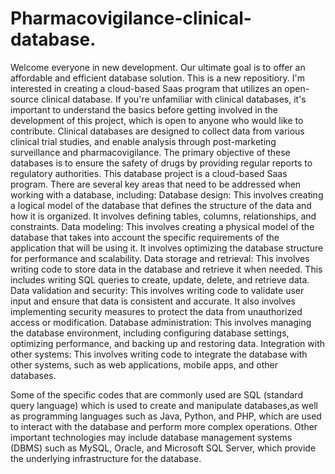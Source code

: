 # Pharmacovigilance-clinical-database.
Welcome everyone in new development.
Our ultimate goal is to offer an affordable and efficient database solution.
This is a new repositiory. I'm interested in creating a cloud-based Saas program that utilizes an open-source clinical database.
If you're unfamiliar with clinical databases, it's important to understand the basics before getting involved in the development of this project, which is open to anyone who would like to contribute.
Clinical databases are designed to collect data from various clinical trial studies, and enable analysis through post-marketing surveillance and pharmacovigilance. The primary objective of these databases is to ensure the safety of drugs by providing regular reports to regulatory authorities.
This database project is a cloud-based Saas program.
There are several key areas that need to be addressed when working with a database, including:
Database design: This involves creating a logical model of the database that defines the structure of the data and how it is organized. It involves defining tables, columns, relationships, and constraints.
Data modeling: This involves creating a physical model of the database that takes into account the specific requirements of the application that will be using it. It involves optimizing the database structure for performance and scalability.
Data storage and retrieval: This involves writing code to store data in the database and retrieve it when needed. This includes writing SQL queries to create, update, delete, and retrieve data.
Data validation and security: This involves writing code to validate user input and ensure that data is consistent and accurate. It also involves implementing security measures to protect the data from unauthorized access or modification.
Database administration: This involves managing the database environment, including configuring database settings, optimizing performance, and backing up and restoring data.
Integration with other systems: This involves writing code to integrate the database with other systems, such as web applications, mobile apps, and other databases.

Some of the specific codes that are commonly used are SQL (standard query language) which is used to create and manipulate databases,as well as programming languages such as Java, Python, and PHP, which are used to interact with the database and perform more complex operations.
Other important technologies may include database management systems (DBMS) such as MySQL, Oracle, and Microsoft SQL Server, which provide the underlying infrastructure for the database.
